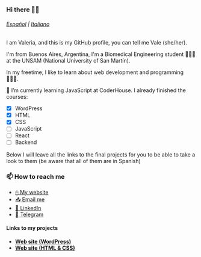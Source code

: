 ### Hi there 👋🏻
###### [Español](lang/README-sp.md) | [Italiano](lang/README-sp.md)

I am Valeria, and this is my GitHub profile, you can tell me Vale (she/her).

I'm from Buenos Aires, Argentina, I'm a Biomedical Engineering student 👩🏻‍🔬 at the UNSAM (National University of San Martín).

In my freetime, I like to learn about web development and programming 👩🏻‍💻. 

🌱 I’m currently learning JavaScript at CoderHouse. I already finished the courses:
- [x] WordPress
- [x] HTML
- [x] CSS
- [ ] JavaScript
- [ ] React
- [ ] Backend

Below I will leave all the links to the final projects for you to be able to take a look to them (be aware that all of them are in Spanish)

### 📫 How to reach me
* [🖱 My website](https://valeriadelsavio.com.ar)
* [📥 Email me](mailto:contacto@valeriadelsavio.com.ar)
* [👔 LinkedIn](https://linkedin.com/in/valeria-delsavio)
* [💬 Telegram](https://t.me/valeeds)

#### Links to my projects
- [**Web site (WordPress)**](https://demos.valeriadelsavio.com.ar/candelarosendo)
- [**Web site (HTML & CSS)**](https://demos.valeriadelsavio.com.ar/GSNSF-DELSAVIO)
